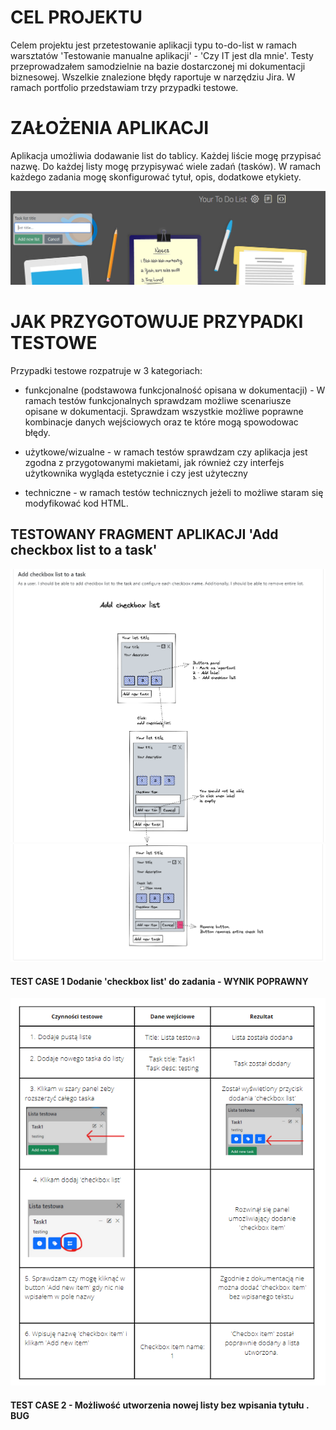# CEL PROJEKTU
Celem projektu jest przetestowanie aplikacji typu to-do-list w ramach warsztatów 'Testowanie manualne aplikacji' - 'Czy IT jest dla mnie'. Testy przeprowadzałem samodzielnie na bazie dostarczonej mi dokumentacji biznesowej. Wszelkie znalezione błędy raportuje w narzędziu Jira. W ramach portfolio przedstawiam trzy przypadki testowe.


# ZAŁOŻENIA APLIKACJI
Aplikacja umożliwia dodawanie list do tablicy. Każdej liście mogę przypisać nazwę. Do każdej listy mogę przypisywać wiele zadań (tasków). W ramach każdego zadania mogę skonfigurować tytuł, opis, dodatkowe etykiety.

![image](https://github.com/PatrykStencel/Projekt/blob/main/img/1.png)

# JAK PRZYGOTOWUJE PRZYPADKI TESTOWE

Przypadki testowe rozpatruje w 3 kategoriach:

* funkcjonalne (podstawowa funkcjonalność opisana w dokumentacji) - W ramach testów funkcjonalnych sprawdzam możliwe scenariusze opisane w dokumentacji. Sprawdzam wszystkie możliwe poprawne kombinacje danych wejściowych oraz te które mogą spowodowac błędy.

* użytkowe/wizualne - w ramach testów sprawdzam czy aplikacja jest zgodna z przygotowanymi makietami, jak również czy interfejs użytkownika wygląda estetycznie i czy jest użyteczny

* techniczne - w ramach testów technicznych jeżeli to możliwe staram się modyfikować kod HTML.

## TESTOWANY FRAGMENT APLIKACJI 'Add checkbox list to a task' 

![image](https://github.com/PatrykStencel/Projekt/blob/main/img/1dok.png)
![image](https://github.com/PatrykStencel/Projekt/blob/main/img/2dok.png)

#### TEST CASE 1  Dodanie 'checkbox list' do zadania - WYNIK POPRAWNY

![image](https://github.com/PatrykStencel/Projekt/blob/main/img/TestTask.png)

#### TEST CASE 2 - Możliwość utworzenia nowej listy bez wpisania tytułu . BUG

